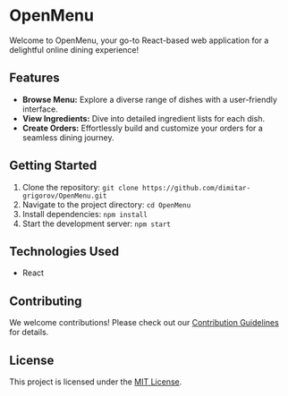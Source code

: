 # OpenMenu

Welcome to OpenMenu, your go-to React-based web application for a delightful online dining experience!

## Features

- **Browse Menu:** Explore a diverse range of dishes with a user-friendly interface.
- **View Ingredients:** Dive into detailed ingredient lists for each dish.
- **Create Orders:** Effortlessly build and customize your orders for a seamless dining journey.

## Getting Started

1. Clone the repository: `git clone https://github.com/dimitar-grigorov/OpenMenu.git`
2. Navigate to the project directory: `cd OpenMenu`
3. Install dependencies: `npm install`
4. Start the development server: `npm start`

## Technologies Used

- React

## Contributing

We welcome contributions! Please check out our [Contribution Guidelines](CONTRIBUTING.md) for details.

## License

This project is licensed under the [MIT License](LICENSE).
